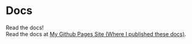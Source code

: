 # Docs
Read the docs!<br>
Read the docs at [My Github Pages Site (Where I published these docs)](https://ellinet13.github.io/docs/).